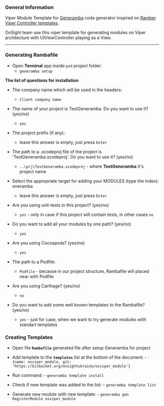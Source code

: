 ### General Information

Viper Module Template for [Generamba](https://github.com/rambler-digital-solutions/Generamba) code generator inspired on [Ramber Viper Controller templates](https://github.com/rambler-digital-solutions/generamba-catalog).

OnSight team use this viper template for generating modules on Viper architecture with UIViewController playing as a View.

----
### Generating Rambafile

- Open **Terminal** app inside `pod` project folder: 
    - `generamba setup`

**The list of questions for installation**

- The company name which will be used in the headers: 
    - `Client company name`

- The name of your project is TestGeneramba. Do you want to use it? (yes/no)
    - `yes`

- The project prefix (if any):
    - leave this answer is empty, just press `Enter`

- The path to a .xcodeproj file of the project is 'TestGeneramba.xcodeproj'. Do you want to use it? (yes/no)
    - `..\prj\TestGeneramba.xcodeproj` - where **TestGeneramba** it's project name

- Select the appropriate target for adding your MODULES (type the index): eneramba
    - leave this answer is empty, just press `Enter`

- Are you using unit-tests in this project? (yes/no)
    - `yes` - only in case if this project will contain tests, in other cases `no`

- Do you want to add all your modules by one path? (yes/no)
    - `yes`

- Are you using Cocoapods? (yes/no)
    - `yes`

- The path to a Podfile:
    - `Podfile` - because in our project structure, Rambafile will placed near with Podfile

- Are you using Carthage? (yes/no)
    - `no`

- Do you want to add some well known templates to the Rambafile? (yes/no)
    - `yes` - just for case, when we want to try generate modules with standart templates


### Creating Templates


- Open file **`Rambafile`** generated file after setup Generamba for project

- Add template to the **`templates`** list at the bottom of the document: 
       - `- {name: osviper_module, git: 'https://bitbucket.org/onsightukraine/osviper_module'}`

- Run command:
       - `generamba template install`

- Check if new template was added to the list:
       - `generamba template list`

- Generate new module with new template:
      - `generamba gen RegisterModule osviper_module`